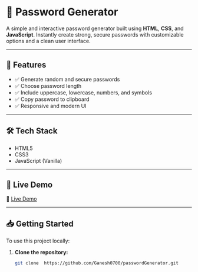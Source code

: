 # 🔐 Password Generator

A simple and interactive password generator built using **HTML**, **CSS**, and **JavaScript**. Instantly create strong, secure passwords with customizable options and a clean user interface.



---

## 🚀 Features

- ✅ Generate random and secure passwords
- ✅ Choose password length
- ✅ Include uppercase, lowercase, numbers, and symbols
- ✅ Copy password to clipboard
- ✅ Responsive and modern UI

---

## 🛠️ Tech Stack

- HTML5
- CSS3
- JavaScript (Vanilla)

---

## 📸 Live Demo

🔗 [Live Demo](https://password-generator-three-sooty-40.vercel.app/)

---

## 📥 Getting Started

To use this project locally:

1. **Clone the repository:**
   ```bash
   git clone  https://github.com/Ganesh0700/passwordGenerator.git
